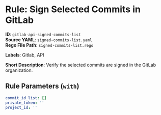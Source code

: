 # Rule: Sign Selected Commits in GitLab

**ID**: `gitlab-api-signed-commits-list`  
**Source YAML**: `signed-commits-list.yaml`  
**Rego File Path**: `signed-commits-list.rego`  

**Labels**: Gitlab, API

**Short Description**: Verify the selected commits are signed in the GitLab organization.

## Rule Parameters (`with`)

```yaml
commit_id_list: []
private_token: ''
project_id: ''
```
